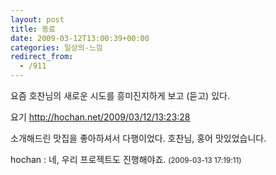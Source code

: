 ```yaml
---
layout: post
title: 동료
date: 2009-03-12T13:00:39+00:00
categories: 일상의-느낌
redirect_from:
  - /911
---
```


요즘 호찬님의 새로운 시도를 흥미진지하게 보고 (듣고) 있다.

요기 <a title="[http://hochan.net/2009/03/12/13:23:28]로 이동합니다." target="_blank" href="http://hochan.net/2009/03/12/13:23:28">http://hochan.net/2009/03/12/13:23:28</a>

소개해드린 맛집을 좋아하셔서 다행이었다. 호찬님, 홍어 맛있었습니다.


<div id=comments>
<div class=comment>
<!--- cmt:1189 --->
<!--- mail: --->
<!--- parent:0 --->
hochan : 
네, 우리 프로젝트도 진행해야죠.
 <small>(2009-03-13 17:19:11)</small>
</div>
</div>
